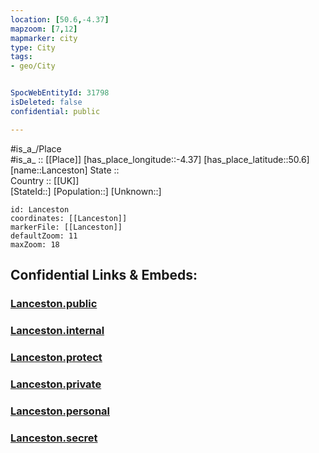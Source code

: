 ```yaml
---
location: [50.6,-4.37] 
mapzoom: [7,12] 
mapmarker: city 
type: City
tags:
- geo/City


SpocWebEntityId: 31798
isDeleted: false
confidential: public

---
```

#is_a_/Place  
#is_a_ :: [[Place]] 
[has_place_longitude::-4.37] 
[has_place_latitude::50.6] 
[name::Lanceston] 
State ::  
Country :: [[UK]]  
[StateId::] 
[Population::] 
[Unknown::] 


```leaflet
id: Lanceston
coordinates: [[Lanceston]] 
markerFile: [[Lanceston]] 
defaultZoom: 11 
maxZoom: 18
```


## Confidential Links & Embeds: 

### [Lanceston.public](/_public/\Earth\Continent\Europe\Europe~North\UK\England\Regions~England\South_West_England\Cornwall\cities~CornwallLanceston.public.md) 

### [Lanceston.internal](/_internal/\Earth\Continent\Europe\Europe~North\UK\England\Regions~England\South_West_England\Cornwall\cities~CornwallLanceston.internal.md) 

### [Lanceston.protect](/_protect/\Earth\Continent\Europe\Europe~North\UK\England\Regions~England\South_West_England\Cornwall\cities~CornwallLanceston.protect.md) 

### [Lanceston.private](/_private/\Earth\Continent\Europe\Europe~North\UK\England\Regions~England\South_West_England\Cornwall\cities~CornwallLanceston.private.md) 

### [Lanceston.personal](/_personal/\Earth\Continent\Europe\Europe~North\UK\England\Regions~England\South_West_England\Cornwall\cities~CornwallLanceston.personal.md) 

### [Lanceston.secret](/_secret/\Earth\Continent\Europe\Europe~North\UK\England\Regions~England\South_West_England\Cornwall\cities~CornwallLanceston.secret.md)

